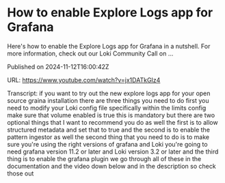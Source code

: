 # How to enable Explore Logs app for Grafana

Here's how to enable the Explore Logs app for Grafana in a nutshell. For more information, check out our Loki Community Call on ...

Published on 2024-11-12T16:00:42Z

URL: https://www.youtube.com/watch?v=jx1DATkGIz4

Transcript: if you want to try out the new explore logs app for your open source graina installation there are three things you need to do first you need to modify your Loki config file specifically within the limits config make sure that volume enabled is true this is mandatory but there are two optional things that I want to recommend you do as well the first is to allow structured metadata and set that to true and the second is to enable the pattern ingestor as well the second thing that you need to do is to make sure you're using the right versions of grafana and Loki you're going to need grafana version 11.2 or later and Loki version 3.2 or later and the third thing is to enable the grafana plugin we go through all of these in the documentation and the video down below and in the description so check those out

